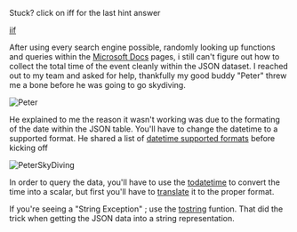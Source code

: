 Stuck? click on iff for the last hint answer

[iif](https://portal.loganalytics.io/Demo?q=H4sIAAAAAAAAA4WQTUvDQBCG74H8h2FPCQSheI4Q2lK8lUYRkSJrdpJOP3aWnVmt4I83qVAvgnN6D8%2FM%2BzAtdimSfi5QsVNin2df8LHDiPBAJ1yhx2gVHdyBHbi4nbkSfpE5n0JSjFDXYObslYWbENr4PjMTFSLvx7NXrsozuE6jartDq1aTQA3U90WwUfB1L%2ByL5VnRO3TryAGjEkp582KerMBmsQZBkVEWyJPS5Ge2F4dnFFOZe9%2FTUS%2FeBirT2h4NlPBHO7pHwdh0HSev9b%2F1yzOJkh%2FA%2FmwIJBl%2F85YUekvHMSqD0DCJTXHHomabZ9%2BlmTB1ZgEAAA%3D%3D)

After using every search engine possible, randomly looking up functions and queries within the [Microsoft Docs](https://docs.microsoft.com/en-us/azure/kusto) pages, i still can't figure out how to collect the total time of the event cleanly within the JSON dataset. I reached out to my team and asked for help, thankfully my good buddy "Peter" threw me a bone before he was going to go skydiving. 

![Peter](https://cdn.sinemia.com/640x0/articles/1524441179_5add205b5e933.png)

He explained to me the reason it wasn't working was due to the formating of the date within the JSON table. You'll have to change the datetime to a supported format. He shared a list of [datetime supported formats](https://docs.microsoft.com/en-us/azure/kusto/query/scalar-data-types/datetime#supported-formats) before kicking off

![PeterSkyDiving](https://uproxx.files.wordpress.com/2018/04/deadpool-2-peter-skydiving.gif?w=650)

In order to query the data, you'll have to use the [todatetime](https://docs.microsoft.com/en-us/azure/kusto/query/todatetimefunction) to convert the time into a scalar, but first you'll have to [translate](https://docs.microsoft.com/en-us/azure/kusto/query/translatefunction) it to the proper format.

If you're seeing a "String Exception" ; use the [tostring](https://docs.microsoft.com/en-us/azure/kusto/query/tostringfunction) funtion. That did the trick when getting the JSON data into a string representation.



